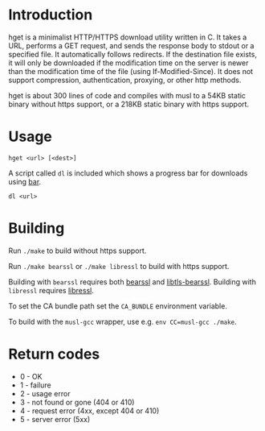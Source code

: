 # Introduction

hget is a minimalist HTTP/HTTPS download utility written in C.
It takes a URL, performs a GET request, and sends the response body to stdout
or a specified file. It automatically follows redirects. If the destination
file exists, it will only be downloaded if the modification time on the server
is newer than the modification time of the file (using If-Modified-Since).
It does not support compression, authentication, proxying, or other http methods.

hget is about 300 lines of code and compiles with musl to a 54KB static binary
without https support, or a 218KB static binary with https support.


# Usage

    hget <url> [<dest>]

A script called `dl` is included which shows a progress bar for downloads using [bar](https://github.com/clark800/bar).

    dl <url>


# Building

Run `./make` to build without https support.

Run `./make bearssl` or `./make libressl` to build with https support.

Building with `bearssl` requires both [bearssl](https://bearssl.org/)
and [libtls-bearssl](https://github.com/michaelforney/libtls-bearssl).
Building with `libressl` requires [libressl](http://www.libressl.org/).

To set the CA bundle path set the `CA_BUNDLE` environment variable.

To build with the `musl-gcc` wrapper, use e.g. `env CC=musl-gcc ./make`.


# Return codes

* 0 - OK
* 1 - failure
* 2 - usage error
* 3 - not found or gone (404 or 410)
* 4 - request error (4xx, except 404 or 410)
* 5 - server error (5xx)
